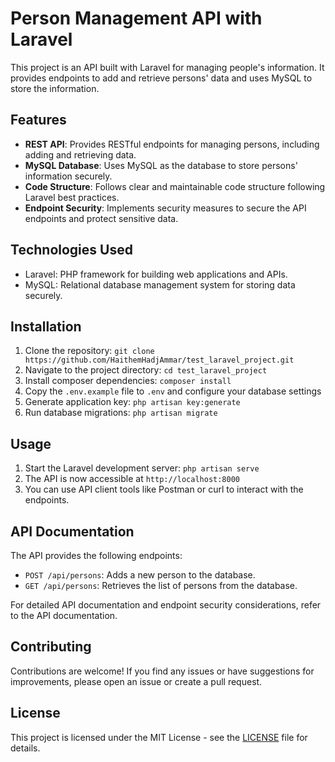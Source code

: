 # Person Management API with Laravel

This project is an API built with Laravel for managing people's information. It provides endpoints to add and retrieve persons' data and uses MySQL to store the information.

## Features

- **REST API**: Provides RESTful endpoints for managing persons, including adding and retrieving data.
- **MySQL Database**: Uses MySQL as the database to store persons' information securely.
- **Code Structure**: Follows clear and maintainable code structure following Laravel best practices.
- **Endpoint Security**: Implements security measures to secure the API endpoints and protect sensitive data.

## Technologies Used

- Laravel: PHP framework for building web applications and APIs.
- MySQL: Relational database management system for storing data securely.

## Installation

1. Clone the repository: `git clone https://github.com/HaithemHadjAmmar/test_laravel_project.git`
2. Navigate to the project directory: `cd test_laravel_project`
3. Install composer dependencies: `composer install`
4. Copy the `.env.example` file to `.env` and configure your database settings
5. Generate application key: `php artisan key:generate`
6. Run database migrations: `php artisan migrate`

## Usage

1. Start the Laravel development server: `php artisan serve`
2. The API is now accessible at `http://localhost:8000`
3. You can use API client tools like Postman or curl to interact with the endpoints.

## API Documentation

The API provides the following endpoints:

- `POST /api/persons`: Adds a new person to the database.
- `GET /api/persons`: Retrieves the list of persons from the database.

For detailed API documentation and endpoint security considerations, refer to the API documentation.

## Contributing

Contributions are welcome! If you find any issues or have suggestions for improvements, please open an issue or create a pull request.

## License

This project is licensed under the MIT License - see the [LICENSE](LICENSE) file for details.
